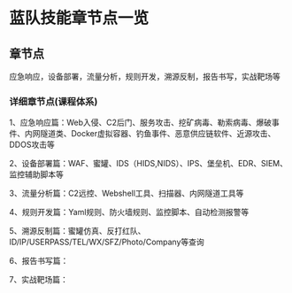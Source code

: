 # 蓝队技能章节点一览

## 章节点

应急响应，设备部署，流量分析，规则开发，溯源反制，报告书写，实战靶场等

### 详细章节点(课程体系)

1、应急响应篇：Web入侵、C2后门、服务攻击、挖矿病毒、勒索病毒、爆破事件、内网隧道类、Docker虚拟容器、钓鱼事件、恶意供应链软件、近源攻击、DDOS攻击等

2、设备部署篇：WAF、蜜罐、IDS（HIDS,NIDS）、IPS、堡垒机、EDR、SIEM、监控辅助脚本等

3、流量分析篇：C2远控、Webshell工具、扫描器、内网隧道工具等

4、规则开发篇：Yaml规则、防火墙规则、监控脚本、自动检测报警等

5、溯源反制篇：蜜罐仿真、反打红队、ID/IP/USERPASS/TEL/WX/SFZ/Photo/Company等查询

6、报告书写篇：

7、实战靶场篇：